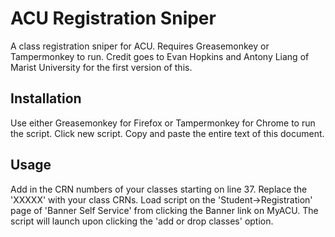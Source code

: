 ACU Registration Sniper
=======================

A class registration sniper for ACU. Requires Greasemonkey or Tampermonkey to run. Credit goes to Evan Hopkins and Antony Liang of Marist University for the first version of this.

Installation
------------
Use either Greasemonkey for Firefox or Tampermonkey for Chrome to run the script. Click new script. Copy and paste the entire text of this document.

Usage
-----
Add in the CRN numbers of your classes starting on line 37. Replace the 'XXXXX' with your class CRNs. Load script on the 'Student->Registration' page of 'Banner Self Service' from clicking the Banner link on MyACU. The script will launch upon clicking the 'add or drop classes' option.
